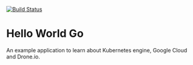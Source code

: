 [![Build Status](https://drn.atabey.co.uk/api/badges/wmena/hello-world-go/status.svg?branch=develop)](https://drn.atabey.co.uk/api/badges/wmena/hello-world-go/status.svg?branch=master)

# Hello World Go

An example application to learn about Kubernetes engine, Google Cloud and Drone.io.
